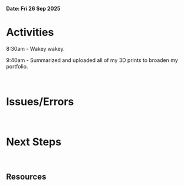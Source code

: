 **Date: Fri 26 Sep 2025**<br>

# Activities

8:30am - Wakey wakey.

9:40am - Summarized and uploaded all of my 3D prints to broaden my portfolio.



<br>

# Issues/Errors

<br>

# Next Steps

<br>

## Resources

<br>
